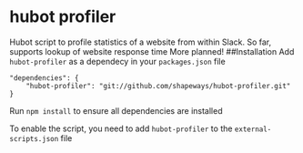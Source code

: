 # hubot profiler
Hubot script to profile statistics of a website from within Slack.
So far, supports lookup of website response time
More planned!
##Installation
Add `hubot-profiler` as a dependecy in your `packages.json` file
```
"dependencies": {
    "hubot-profiler": "git://github.com/shapeways/hubot-profiler.git"
}
```
Run `npm install` to ensure all dependencies are installed

To enable the script, you need to add `hubot-profiler` to the `external-scripts.json` file

